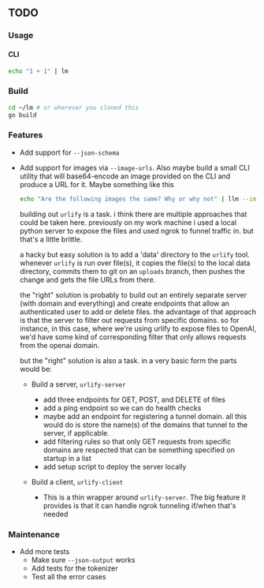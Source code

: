 ## TODO

### Usage

#### CLI
```bash
echo "1 + 1" | lm
```

### Build
```bash
cd ~/lm # or wherever you cloned this
go build
```

### Features
- Add support for `--json-schema`
- Add support for images via `--image-urls`. Also maybe build a small CLI utility that will base64-encode
  an image provided on the CLI and produce a URL for it. Maybe something like this

  ```bash
  echo "Are the following images the same? Why or why not" | llm --image-urls "$(urlify image1.png)" "$(urlify image2.png)"
  ```

  building out `urlify` is a task. i think there are multiple approaches that could be taken here.
  previously on my work machine i used a local python server to expose the files and used ngrok
  to funnel traffic in. but that's a little brittle.

  a hacky but easy solution is to add a 'data' directory to the `urlify` tool.
  whenever `urlify` is run over file(s), it copies the file(s) to the local data directory,
  commits them to git on an `uploads` branch, then pushes the change and gets the file URLs from there.

  the "right" solution is probably to build out an entirely separate server (with domain and everything)
  and create endpoints that allow an authenticated user to add or delete files. the advantage
  of that approach is that the server to filter out requests from specific domains. so for instance,
  in this case, where we're using urlify to expose files to OpenAI, we'd have some kind of corresponding
  filter that only allows requests from the openai domain.

  but the "right" solution is also a task. in a very basic form the parts would be:

  - Build a server, `urlify-server`
    - add three endpoints for GET, POST, and DELETE of files
    - add a ping endpoint so we can do health checks
    - maybe add an endpoint for registering a tunnel domain. all this would do is store the
      name(s) of the domains that tunnel to the server, if applicable. 
    - add filtering rules so that only GET requests from specific domains are respected
      that can be something specified on startup in a list
    - add setup script to deploy the server locally

  - Build a client, `urlify-client`
    - This is a thin wrapper around `urlify-server`. The big feature it provides is that
      it can handle ngrok tunneling if/when that's needed

### Maintenance
- Add more tests
  - Make sure `--json-output` works
  - Add tests for the tokenizer
  - Test all the error cases

